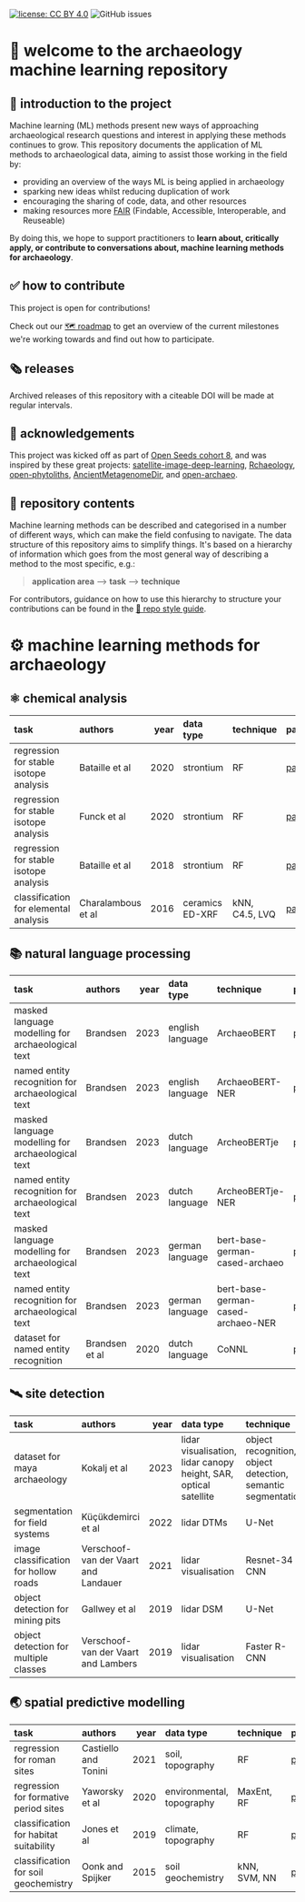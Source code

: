 [![license: CC BY 4.0](https://img.shields.io/badge/license-CC_BY_4.0-lightgrey.svg)](https://creativecommons.org/licenses/by/4.0/)
![GitHub issues](https://img.shields.io/github/issues/lakillo/archaeology-machine-learning)
<!-- [![visits](https://hits.sh/github.com/lakillo/archaeology-machine-learning.svg?label=visits&color=11cc9a)](https://hits.sh/github.com/lakillo/archaeology-machine-learning/) -->

# 👋 welcome to the archaeology machine learning repository

## 📖 introduction to the project
Machine learning (ML) methods present new ways of approaching archaeological research questions and interest in applying these methods continues to grow. 
This repository documents the application of ML methods to archaeological data, aiming to assist those working in the field by:

* providing an overview of the ways ML is being applied in archaeology
* sparking new ideas whilst reducing duplication of work
* encouraging the sharing of code, data, and other resources
* making resources more [FAIR](https://www.nature.com/articles/sdata201618) (Findable, Accessible, Interoperable, and Reuseable)

By doing this, we hope to support practitioners to **learn about, critically apply, or contribute to conversations about, machine learning methods for archaeology**.

## ✅ how to contribute
This project is open for contributions! 

Check out our [🗺️ roadmap](https://github.com/lakillo/archaeology-machine-learning/issues/3) to get an overview of the current milestones we're working towards and find out how to participate.

## 🗞️ releases
Archived releases of this repository with a citeable DOI will be made at regular intervals.

## 🙏 acknowledgements
This project was kicked off as part of [Open Seeds cohort 8](https://openlifesci.org/openseeds/ols-8/), and was inspired by these great projects: [satellite-image-deep-learning](https://github.com/satellite-image-deep-learning/), [Rchaeology](https://rchaeology.github.io/about/), [open-phytoliths](https://github.com/open-phytoliths), [AncientMetagenomeDir](https://github.com/SPAAM-community/AncientMetagenomeDir), and [open-archaeo](https://github.com/zackbatist/open-archaeo).

## 📁 repository contents
Machine learning methods can be described and categorised in a number of different ways, which can make the field confusing to navigate. The data structure of this repository aims to simplify things. It's based on a hierarchy of information which goes from the most general way of describing a method to the most specific, e.g.:

> **application area** —> **task** —> **technique**

For contributors, guidance on how to use this hierarchy to structure your contributions can be found in the [💅 repo style guide](https://github.com/lakillo/archaeology-machine-learning/blob/main/CONTRIBUTING.md#-repo-style-guide).

# ⚙️ machine learning methods for archaeology
<!-- START -->

## ⚛️ chemical analysis

| task                                   | authors            |   year | data type       | technique      | paper                                                 | code                                                                            | data                                                                             |
|:---------------------------------------|:-------------------|-------:|:----------------|:---------------|:------------------------------------------------------|:--------------------------------------------------------------------------------|:---------------------------------------------------------------------------------|
| regression for stable isotope analysis | Bataille et al     |   2020 | strontium       | RF             | [paper](https://doi.org/10.1016/j.palaeo.2020.109849) | [code](https://ars.els-cdn.com/content/image/1-s2.0-S0031018220302947-mmc4.zip) | [data](https://ars.els-cdn.com/content/image/1-s2.0-S0031018220302947-mmc1.xlsx) |
| regression for stable isotope analysis | Funck et al        |   2020 | strontium       | RF             | [paper](https://doi.org/10.1002/jqs.3262)             | nan                                                                             | [data](https://onlinelibrary.wiley.com/doi/10.1002/jqs.3262)                     |
| regression for stable isotope analysis | Bataille et al     |   2018 | strontium       | RF             | [paper](https://doi.org/10.1371/journal.pone.0197386) | [code](https://doi.org/10.1371/journal.pone.0197386.s001)                       | nan                                                                              |
| classification for elemental analysis  | Charalambous et al |   2016 | ceramics ED-XRF | kNN, C4.5, LVQ | [paper](https://doi.org/10.1016/j.jasrep.2015.08.010) | nan                                                                             | nan                                                                              |

## 📚️ natural language processing

| task                                              | authors        |   year | data type        | technique                          | paper                                             | code                                                                            | data                                           |
|:--------------------------------------------------|:---------------|-------:|:-----------------|:-----------------------------------|:--------------------------------------------------|:--------------------------------------------------------------------------------|:-----------------------------------------------|
| masked language modelling for archaeological text | Brandsen       |   2023 | english language | ArchaeoBERT                        | [paper](https://doi.org/10.5281/zenodo.8300777)   | [model](https://huggingface.co/alexbrandsen/ArchaeoBERT)                        | nan                                            |
| named entity recognition for archaeological text  | Brandsen       |   2023 | english language | ArchaeoBERT-NER                    | [paper](https://doi.org/10.5281/zenodo.8300777)   | [model](https://huggingface.co/alexbrandsen/ArchaeoBERT-NER)                    | nan                                            |
| masked language modelling for archaeological text | Brandsen       |   2023 | dutch language   | ArcheoBERTje                       | [paper](https://doi.org/10.5281/zenodo.8300777)   | [model](https://huggingface.co/alexbrandsen/ArcheoBERTje)                       | nan                                            |
| named entity recognition for archaeological text  | Brandsen       |   2023 | dutch language   | ArcheoBERTje-NER                   | [paper](https://doi.org/10.5281/zenodo.8300777)   | [model](https://huggingface.co/alexbrandsen/ArcheoBERTje-NER)                   | [data](https://doi.org/10.5281/zenodo.3544544) |
| masked language modelling for archaeological text | Brandsen       |   2023 | german language  | bert-base-german-cased-archaeo     | [paper](https://doi.org/10.5281/zenodo.8300777)   | [model](https://huggingface.co/alexbrandsen/bert-base-german-cased-archaeo)     | nan                                            |
| named entity recognition for archaeological text  | Brandsen       |   2023 | german language  | bert-base-german-cased-archaeo-NER | [paper](https://doi.org/10.5281/zenodo.8300777)   | [model](https://huggingface.co/alexbrandsen/bert-base-german-cased-archaeo-NER) | nan                                            |
| dataset for named entity recognition              | Brandsen et al |   2020 | dutch language   | CoNNL                              | [paper](https://aclanthology.org/2020.lrec-1.562) | nan                                                                             | [data](https://doi.org/10.5281/zenodo.3544544) |

## 🛰️ site detection

| task                                  | authors                              |   year | data type                                                        | technique                                                   | paper                                                              | code                                                  | data                                                 |
|:--------------------------------------|:-------------------------------------|-------:|:-----------------------------------------------------------------|:------------------------------------------------------------|:-------------------------------------------------------------------|:------------------------------------------------------|:-----------------------------------------------------|
| dataset for maya archaeology          | Kokalj et al                         |   2023 | lidar visualisation, lidar canopy height, SAR, optical satellite | object recognition, object detection, semantic segmentation | [paper](https://doi.org/10.1038/s41597-023-02455-x)                | nan                                                   | [data](https://doi.org/10.6084/m9.figshare.22202395) |
| segmentation for field systems        | Küçükdemirci et al                   |   2022 | lidar DTMs                                                       | U-Net                                                       | [paper](https://onlinelibrary.wiley.com/doi/full/10.1002/arp.1886) | nan                                                   | nan                                                  |
| image classification for hollow roads | Verschoof-van der Vaart and Landauer |   2021 | lidar visualisation                                              | Resnet-34 CNN                                               | [paper](https://doi.org/10.1016/j.culher.2020.10.009)              | nan                                                   | nan                                                  |
| object detection for mining pits      | Gallwey et al                        |   2019 | lidar DSM                                                        | U-Net                                                       | [paper](https://doi.org/10.3390/rs11171994)                        | [model](https://www.mdpi.com/2072-4292/11/17/1994/s1) | nan                                                  |
| object detection for multiple classes | Verschoof-van der Vaart and Lambers  |   2019 | lidar visualisation                                              | Faster R-CNN                                                | [paper](https://doi.org/10.5334/jcaa.32)                           | nan                                                   | nan                                                  |

## 🌏 spatial predictive modelling

| task                                   | authors              |   year | data type                 | technique    | paper                                                 | code                                                      | data                                                      |
|:---------------------------------------|:---------------------|-------:|:--------------------------|:-------------|:------------------------------------------------------|:----------------------------------------------------------|:----------------------------------------------------------|
| regression for roman sites             | Castiello and Tonini |   2021 | soil, topography          | RF           | [paper](https://doi.org/10.5334/jcaa.71)              | nan                                                       | nan                                                       |
| regression for formative period sites  | Yaworsky et al       |   2020 | environmental, topography | MaxEnt, RF   | [paper](https://doi.org/10.1371/journal.pone.0239424) | [code](https://doi.org/10.1371/journal.pone.0239424.s001) | [data](https://doi.org/10.1371/journal.pone.0239424.s002) |
| classification for habitat suitability | Jones et al          |   2019 | climate, topography       | RF           | [paper](https://doi.org/10.1111/jbi.13684)            | nan                                                       | nan                                                       |
| classification for soil geochemistry   | Oonk and Spijker     |   2015 | soil geochemistry         | kNN, SVM, NN | [paper](https://doi.org/10.1016/j.jas.2015.04.002)    | nan                                                       | nan                                                       |

<!-- END -->
